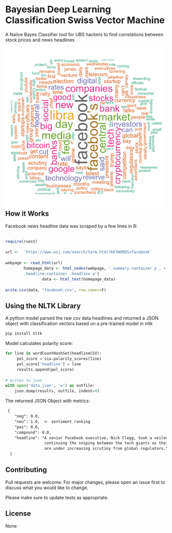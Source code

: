 #  Bayesian Deep Learning Classification Swiss Vector Machine

A Naiive Bayes Classifier tool for UBS hackers to find correlations between stock prices and news headlines


<img src="wordcloud.png"
     alt="Facebook Wordcloud"
     style="float: left; margin-right: 10px;" />


## How it Works 

Facebook news headline data was scraped by a few lines in R:

```r

require(rvest)

url <-  'https://www.wsj.com/search/term.html?KEYWORDS=facebook'
        
webpage <- read_html(url)
        homepage_data <- html_nodes(webpage, '.summary-container p , +
        .headline-container .headline a')
                data <- html_text(homepage_data)

write.csv(data, "facebook.csv", row.names=F)      

```

## Using the NLTK Library

A python model parsed the raw csv data headlines and returned a JSON object with classification vectors based on a pre-trained model in nltk 

```bash 
pip install nltk 
```

Model calculates polarity score:

```python 
for line in wordCountHashSet(headlineCSV):
     pol_score = sia.polarity_scores(line)
     pol_score['headline'] = line
     results.append(pol_score)

# writes to json
with open('data.json', 'w') as outfile:  
    json.dump(results, outfile, indent=4)
```

The returned JSON Object with metrics:

```txt
 {
    "neg": 0.0,
    "neu": 1.0,  <- sentiment ranking
    "pos": 0.0,
    "compound": 0.0,
    "headline": "A senior Facebook executive, Nick Clegg, took a veiled shot at Apple, 
                 continuing the sniping between the tech giants as their business models 
                 are under increasing scrutiny from global regulators."
  }

```



## Contributing
Pull requests are welcome. For major changes, please open an issue first to discuss what you would like to change.

Please make sure to update tests as appropriate.

## License
None
